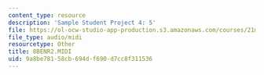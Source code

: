 ```yaml
---
content_type: resource
description: 'Sample Student Project 4: 5'
file: https://ol-ocw-studio-app-production.s3.amazonaws.com/courses/21m-113-developing-musical-structures-fall-2002/9a8be78158cb694df690d7cc8f311536_8BENR2.MIDI
file_type: audio/midi
resourcetype: Other
title: 8BENR2.MIDI
uid: 9a8be781-58cb-694d-f690-d7cc8f311536
---
```

